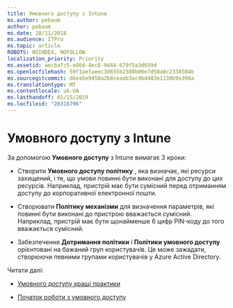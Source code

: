 ```yaml
---
title: Умовного доступу з Intune
ms.author: pebaum
author: pebaum
ms.date: 10/11/2018
ms.audience: ITPro
ms.topic: article
ROBOTS: NOINDEX, NOFOLLOW
localization_priority: Priority
ms.assetid: aecba7c5-e86d-4ec8-9d44-679f5a3d659d
ms.openlocfilehash: 59f1aefaeec3d655b2388b00e7d58a8c2338504b
ms.sourcegitcommit: d6ea5e9458a2b8ceaab3ac4bd483e1130b9a398a
ms.translationtype: MT
ms.contentlocale: uk-UA
ms.lasthandoff: 01/15/2019
ms.locfileid: "28318796"
---
```

# <a name="conditional-access-with-intune"></a>Умовного доступу з Intune

За допомогою **Умовного доступу** з Intune вимагає 3 кроки: 
  
- Створити **Умовного доступу політику** , яка визначає, які ресурси захищений, і те, що умови повинні бути виконані для доступу до цих ресурсів. Наприклад, пристрій має бути сумісний перед отриманням доступу до корпоративної електронної пошти. 
    
- Створювати **Політику механізми** для визначення параметрів, які повинні бути виконані до пристрою вважається сумісний. Наприклад, пристрій має бути щонайменше 6 цифр PIN-коду до того вважається сумісний. 
    
- Забезпечення **Дотримання політики** і **Політики умовного доступу** орієнтовані на бажаний груп користувачів. Це може зажадати, створюючи певними групами користувачів у Azure Active Directory. 
    
Читати далі:
  
- [Умовного доступу кращі практики](https://docs.microsoft.com/en-us/azure/active-directory/conditional-access/best-practices)
    
- [Початок роботи з умовного доступу](https://docs.microsoft.com/en-us/azure/active-directory/active-directory-conditional-access-azure-portal-get-started)
    


